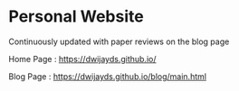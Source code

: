 # Personal Website

Continuously updated with paper reviews on the blog page

Home Page : https://dwijayds.github.io/

Blog Page : https://dwijayds.github.io/blog/main.html
